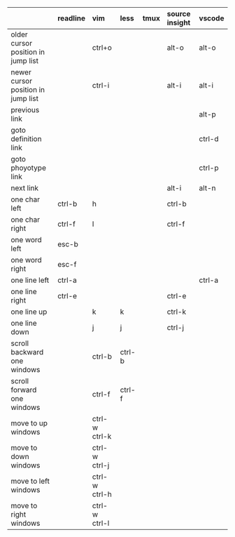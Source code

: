 ||readline|vim|less|tmux|source insight|vscode|
|:-|:-|:-|:-|:-|:-|:-|
|older cursor position in jump list||ctrl+o|||alt-o|alt-o|
|newer cursor position in jump list||ctrl-i|||alt-i|alt-i|
|previous link||||||alt-p|
|goto definition link||||||ctrl-d|
|goto phoyotype link||||||ctrl-p|
|next link|||||alt-i|alt-n|
|one char left|ctrl-b|h|||ctrl-b||
|one char right|ctrl-f|l|||ctrl-f||
|one word left|esc-b||||||
|one word right|esc-f||||||
|one line left|ctrl-a|||||ctrl-a||
|one line right|ctrl-e||||ctrl-e||
|one line up||k|k||ctrl-k||
|one line down||j|j||ctrl-j||
|scroll backward one windows||ctrl-b|ctrl-b|||
|scroll forward one windows||ctrl-f|ctrl-f|||
|move to up windows||ctrl-w ctrl-k|||||
|move to down windows||ctrl-w ctrl-j|||||
|move to left windows||ctrl-w ctrl-h|||||
|move to right windows||ctrl-w ctrl-l|||||
